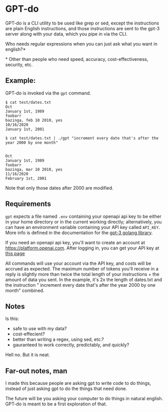 # GPT-do

GPT-do is a CLI utility to be used like grep or sed, except the instructions are
plain English instructions, and those instructions are sent to the gpt-3 server
along with your data, which you pipe in via the CLI.

Who needs regular expressions when you can just ask what you want in english?*

\* Other than people who need speed, accuracy, cost-effectiveness, security,
etc.

## Example:

GPT-do is invoked via the `gpt` command.

```
$ cat test/dates.txt 
Oct
January 1st, 1989
foobarr
bazinga, feb 10 2010, yes
10/16/2020
January 1st, 2001

$ cat test/dates.txt | ./gpt "increment every date that's after the year 2000 by one month" 


Oct
January 1st, 1989
foobarr
bazinga, mar 10 2010, yes
11/16/2020
February 1st, 2001
```

Note that only those dates after 2000 are modified.

## Requirements

`gpt` expects a file named `.env` containing your openapi api key to be either in your home
directory or in the current working directly; alternatively, you can have an environment variable
containing your API key called `API_KEY`. More info is defined in the documentation for the [gpt-3 golang library](https://github.com/PullRequestInc/go-gpt3).

If you need an openapi api key, you'll want to create an account at https://platform.openai.com.
After logging in, you can get your API key at [this page](https://platform.openai.com/account/api-keys)

All commands will use your account via the API key, and costs will be accrued as expected.
The maximum number of tokens you'll receive in a reply is slightly more than twice the total
length of your instructions + the amount of data you sent. In the example, it's 2x the length
of dates.txt and the instruction " increment every date that's after the year 2000 by one month"
combined.

## Notes

Is this:
- safe to use with my data?
- cost-effecient?
- better than writing a regex, using sed, etc.?
- gauranteed to work correctly, predictably, and quickly?

Hell no. But it is neat.

## Far-out notes, man

I made this because people are asking gpt to write code to do things, instead of just asking
gpt to do the things that need done.

The future will be you asking your computer to do things in natural english. GPT-do is meant to
be a first exploration of that.